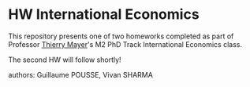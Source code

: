 # HW International Economics

This repository presents one of two homeworks completed as part of Professor [Thierry Mayer](https://sites.google.com/site/thierrymayer/)'s M2 PhD Track International Economics class. 

The second HW will follow shortly!

authors: Guillaume POUSSE, Vivan SHARMA 